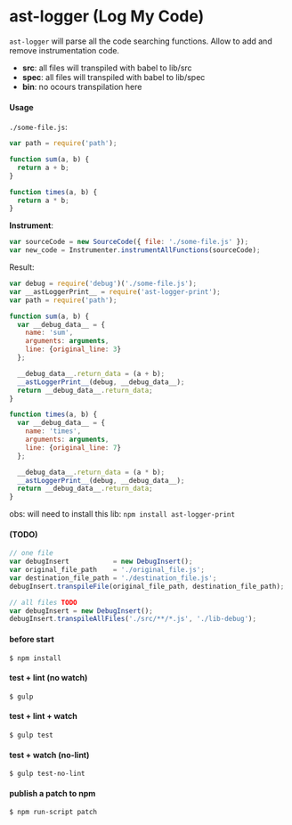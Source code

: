 # ast-logger (Log My Code)

`ast-logger` will parse all the code searching functions.
Allow to add and remove instrumentation code.

- **src**:  all files will transpiled with babel to lib/src
- **spec**: all files will transpiled with babel to lib/spec
- **bin**:  no ocours transpilation here

#### Usage

`./some-file.js`:

```js
var path = require('path');

function sum(a, b) {
  return a + b;
}

function times(a, b) {
  return a * b;
}
```

**Instrument**:

```js
var sourceCode = new SourceCode({ file: './some-file.js' });
var new_code = Instrumenter.instrumentAllFunctions(sourceCode);
```

Result:

```js
var debug = require('debug')('./some-file.js');
var __astLoggerPrint__ = require('ast-logger-print');
var path = require('path');

function sum(a, b) {
  var __debug_data__ = {
    name: 'sum',
    arguments: arguments,
    line: {original_line: 3}
  };

  __debug_data__.return_data = (a + b);
  __astLoggerPrint__(debug, __debug_data__);
  return __debug_data__.return_data;
}

function times(a, b) {
  var __debug_data__ = {
    name: 'times',
    arguments: arguments,
    line: {original_line: 7}
  };

  __debug_data__.return_data = (a * b);
  __astLoggerPrint__(debug, __debug_data__);
  return __debug_data__.return_data;
}
```

obs: will need to install this lib: `npm install ast-logger-print`

#### (TODO)

```js
// one file
var debugInsert           = new DebugInsert();
var original_file_path    = './original_file.js';
var destination_file_path = './destination_file.js';
debugInsert.transpileFile(original_file_path, destination_file_path);

// all files TODO
var debugInsert = new DebugInsert();
debugInsert.transpileAllFiles('./src/**/*.js', './lib-debug');
```

#### before start

```
$ npm install
```

#### test + lint (no watch)

```
$ gulp
```

#### test + lint + watch

```
$ gulp test
```

#### test + watch (no-lint)

```
$ gulp test-no-lint
```

#### publish a patch to npm

```
$ npm run-script patch
```
